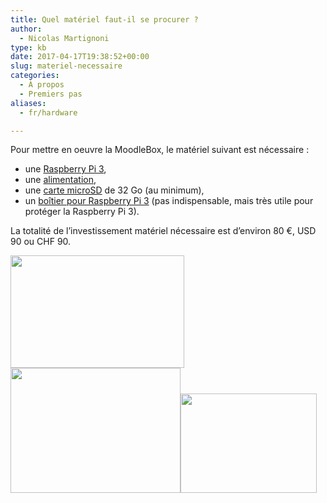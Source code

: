 ```yaml
---
title: Quel matériel faut-il se procurer ?
author:
  - Nicolas Martignoni
type: kb
date: 2017-04-17T19:38:52+00:00
slug: materiel-necessaire
categories:
  - À propos
  - Premiers pas
aliases:
  - fr/hardware

---
```

Pour mettre en oeuvre la MoodleBox, le matériel suivant est nécessaire :

  * une [Raspberry Pi 3][1],
  * une [alimentation][2],
  * une [carte microSD][3] de 32 Go (au minimum),
  * un [boîtier pour Raspberry Pi 3][4] (pas indispensable, mais très utile pour protéger la Raspberry Pi 3).

La totalité de l’investissement matériel nécessaire est d’environ 80 €, USD 90 ou CHF 90.

<img class="alignnone wp-image-178" src="https://moodlebox.net/fr/wp-content/uploads/sites/4/2016/09/rpi3.png" sizes="(max-width: 278px) 100vw, 278px" srcset="https://moodlebox.net/fr/wp-content/uploads/sites/4/2016/09/rpi3.png 431w, https://moodlebox.net/fr/wp-content/uploads/sites/4/2016/09/rpi3-300x194.png 300w" width="278" height="180" /><img class="alignnone wp-image-182" src="https://moodlebox.net/fr/wp-content/uploads/sites/4/2016/09/alim-rpi3.png" sizes="(max-width: 272px) 100vw, 272px" srcset="https://moodlebox.net/fr/wp-content/uploads/sites/4/2016/09/alim-rpi3.png 393w, https://moodlebox.net/fr/wp-content/uploads/sites/4/2016/09/alim-rpi3-300x221.png 300w" width="272" height="200" /><img class="alignnone wp-image-181" src="https://moodlebox.net/fr/wp-content/uploads/sites/4/2016/09/boitier-rpi.png" sizes="(max-width: 218px) 100vw, 218px" srcset="https://moodlebox.net/fr/wp-content/uploads/sites/4/2016/09/boitier-rpi.png 427w, https://moodlebox.net/fr/wp-content/uploads/sites/4/2016/09/boitier-rpi-300x219.png 300w" width="218" height="159" />

 [1]: https://www.raspberrypi.org/products/raspberry-pi-3-model-b/
 [2]: https://www.raspberrypi.org/products/universal-power-supply/
 [3]: http://thewirecutter.com/reviews/best-microsd-card/
 [4]: https://www.raspberrypi.org/products/raspberry-pi-3-case/
